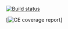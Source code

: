 [![Build status](https://gitlab.com/felipe-lavratti/quality-firmware-exemples/badges/master/build.svg)](https://gitlab.com/gitlab-org/gitlab-ce/commits/master)

[![CE coverage report](https://gitlab.com/felipe-lavratti/quality-firmware-exemples/badges/master/coverage.svg?job=coverate)]
